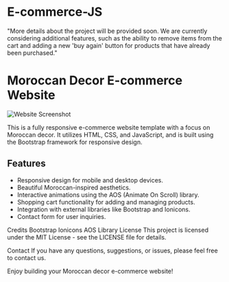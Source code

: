 # E-commerce-JS

"More details about the project will be provided soon. We are currently considering additional features, such as the ability to remove items from the cart and adding a new 'buy again' button for products that have already been purchased."

# Moroccan Decor E-commerce Website

![Website Screenshot](./screenshot.png)

This is a fully responsive e-commerce website template with a focus on Moroccan decor. It utilizes HTML, CSS, and JavaScript, and is built using the Bootstrap framework for responsive design.

## Features

- Responsive design for mobile and desktop devices.
- Beautiful Moroccan-inspired aesthetics.
- Interactive animations using the AOS (Animate On Scroll) library.
- Shopping cart functionality for adding and managing products.
- Integration with external libraries like Bootstrap and Ionicons.
- Contact form for user inquiries.


Credits
Bootstrap
Ionicons
AOS Library
License
This project is licensed under the MIT License - see the LICENSE file for details.

Contact
If you have any questions, suggestions, or issues, please feel free to contact us.

Enjoy building your Moroccan decor e-commerce website!
